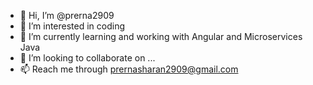 - 👋 Hi, I’m @prerna2909
- 👀 I’m interested in coding
- 🌱 I’m currently learning and working with Angular and Microservices Java
- 💞️ I’m looking to collaborate on ...
- 📫 Reach me through prernasharan2909@gmail.com

<!---
prerna2909/prerna2909 is a ✨ special ✨ repository because its `README.md` (this file) appears on your GitHub profile.
You can click the Preview link to take a look at your changes.
--->
